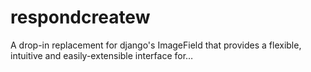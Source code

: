 # respondcreatew
A drop-in replacement for django's ImageField that provides a flexible, intuitive and easily-extensible interface for…
